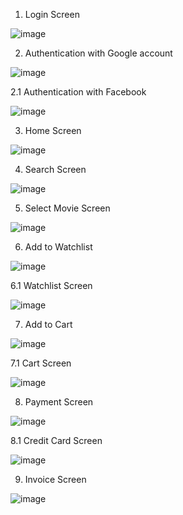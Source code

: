 1. Login Screen

![image](https://user-images.githubusercontent.com/98612606/197141182-ff945378-faa6-4688-89bb-b22e01cf3055.png)


2. Authentication with Google account

![image](https://user-images.githubusercontent.com/98612606/197141266-baca5dfe-ec5a-411c-93c9-0ea5988e1107.png)

2.1 Authentication with Facebook

![image](https://user-images.githubusercontent.com/98612606/197141321-a3700017-ffcf-4d1f-991d-b9ae579cf4f2.png)


3. Home Screen

![image](https://user-images.githubusercontent.com/98612606/197141371-15a975d6-5791-4de9-b298-9fa04f5f74b9.png)


4. Search Screen

![image](https://user-images.githubusercontent.com/98612606/197141438-91a40103-5bad-4206-919d-d943b8c384d1.png)


5. Select Movie Screen

![image](https://user-images.githubusercontent.com/98612606/197141499-0ff2c228-1b9c-43f7-9fb7-157b1773ea6e.png)


6. Add to Watchlist

![image](https://user-images.githubusercontent.com/98612606/197141543-0fa9215b-36da-4944-9edc-54c9e02610ba.png)

6.1 Watchlist Screen

![image](https://user-images.githubusercontent.com/98612606/197141696-fa7437c5-459d-4f80-b46f-ee91b0705261.png)



7. Add to Cart

![image](https://user-images.githubusercontent.com/98612606/197141578-a0684722-dd65-4aa2-89b2-529121c85057.png)

7.1 Cart Screen

![image](https://user-images.githubusercontent.com/98612606/197141753-24f51e82-2365-46e2-a01e-80a83a512e93.png)


8. Payment Screen

![image](https://user-images.githubusercontent.com/98612606/197141801-f853498d-13b8-482d-b1bd-2c99ea2e2186.png)

8.1 Credit Card Screen

![image](https://user-images.githubusercontent.com/98612606/197141845-59bd67b8-84be-4a7b-8454-d45fbc4630b6.png)


9. Invoice Screen

![image](https://user-images.githubusercontent.com/98612606/197141894-5975cf86-c47f-4932-b221-1af6a486d4f8.png)
